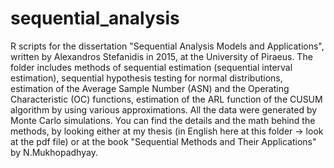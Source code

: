 # sequential_analysis
R scripts for the dissertation "Sequential Analysis Models and Applications", written by Alexandros Stefanidis in 2015, at the University of Piraeus.
The folder includes methods of sequential estimation (sequential interval estimation), sequential hypothesis testing for normal distributions, estimation of the Average Sample Number (ASN) and the Operating Characteristic (OC) functions, estimation of the ARL function of the CUSUM algorithm by using various approximations. All the data were generated by Monte Carlo simulations.
You can find the details and the math behind the methods, by looking either at my thesis (in English here at this folder -> look at the pdf file) or at the book "Sequential Methods and Their Applications" by N.Mukhopadhyay.
